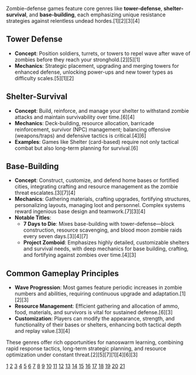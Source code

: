 Zombie-defense games feature core genres like **tower-defense**, **shelter-survival**, and **base-building**, each emphasizing unique resistance strategies against relentless undead hordes.[1][2][3][4]

## Tower Defense

- **Concept**: Position soldiers, turrets, or towers to repel wave after wave of zombies before they reach your stronghold.[2][5][1]
- **Mechanics**: Strategic placement, upgrading and merging towers for enhanced defense, unlocking power-ups and new tower types as difficulty scales.[5][1][2]

## Shelter-Survival

- **Concept**: Build, reinforce, and manage your shelter to withstand zombie attacks and maintain survivability over time.[6][4]
- **Mechanics**: Deck-building, resource allocation, barricade reinforcement, survivor (NPC) management; balancing offensive (weapons/traps) and defensive tactics is critical.[4][6]
- **Examples**: Games like Shelter (card-based) require not only tactical combat but also long-term planning for survival.[6]

## Base-Building

- **Concept**: Construct, customize, and defend home bases or fortified cities, integrating crafting and resource management as the zombie threat escalates.[3][7][4]
- **Mechanics**: Gathering materials, crafting upgrades, fortifying structures, personalizing layouts, managing loot and personnel. Complex systems reward ingenious base design and teamwork.[7][3][4]
- **Notable Titles**:
  - **7 Days to Die**: Mixes base-building with tower-defense—block construction, resource scavenging, and blood moon zombie raids every seven days.[3][4][7]
  - **Project Zomboid**: Emphasizes highly detailed, customizable shelters and survival needs, with deep mechanics for base building, crafting, and fortifying against zombies over time.[4][3]

## Common Gameplay Principles

- **Wave Progression**: Most games feature periodic increases in zombie numbers and abilities, requiring continuous upgrade and adaptation.[1][2][3]
- **Resource Management**: Efficient gathering and allocation of ammo, food, materials, and survivors is vital for sustained defense.[6][3]
- **Customization**: Players can modify the appearance, strength, and functionality of their bases or shelters, enhancing both tactical depth and replay value.[3][4]

These genres offer rich opportunities for nanoswarm learning, combining rapid response tactics, long-term strategic planning, and resource optimization under constant threat.[2][5][7][1][4][6][3]

[1](https://www.crazygames.com/game/world-z-defense---zombie-defense)
[2](https://play.google.com/store/apps/details?id=com.edenap.z2&hl=en_US)
[3](https://gamerant.com/best-zombie-games-base-building/)
[4](https://www.reddit.com/r/BaseBuildingGames/comments/virs6c/zombie_game_where_you_can_build_your_shelter/)
[5](https://apps.apple.com/us/app/zombie-tower-shooting-defense/id490248104)
[6](https://survivalistgames.co.uk/shelter/)
[7](https://www.reddit.com/r/BaseBuildingGames/comments/15hb32i/zombie_survival_base_building_game/)
[8](https://ppl-ai-file-upload.s3.amazonaws.com/web/direct-files/attachments/66788286/e7485710-db3e-455e-8dfa-c3b4f40a83ba/paste.txt)
[9](https://www.reddit.com/r/RealTimeStrategy/comments/1iuhci2/looking_for_a_zombie_tower_defense_rts/)
[10](https://play.google.com/store/apps/details?id=com.HomeNetGames.ZombieDefense&hl=en_US)
[11](https://store.steampowered.com/app/3459160/Zombie_Tower_Defense/)
[12](https://apps.apple.com/us/app/age-of-origins-tower-defense/id1376515087)
[13](https://apps.apple.com/us/app/zombie-forest-hd-survival/id1454790974)
[14](https://www.reddit.com/r/gaming/comments/1c1hvz3/zombie_base_building_games/)
[15](https://yorg.io)
[16](https://play.google.com/store/apps/details?id=com.more.dayzsurvival.gp&hl=en_US)
[17](https://www.youtube.com/watch?v=R4y4SirKApM)
[18](https://www.crazygames.com/t/tower-defense)
[19](https://play.google.com/store/apps/details?id=com.beingame.zc.zombie.shelter.survival&hl=en_US)
[20](https://hardcoregamer.com/zombie-games-best-base-building/)
[21](https://www.youtube.com/watch?v=QzXm4eJxfM0)
